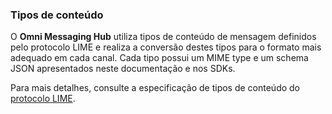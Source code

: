 ### Tipos de conteúdo

O **Omni Messaging Hub** utiliza tipos de conteúdo de mensagem definidos pelo protocolo LIME e realiza a conversão destes tipos para o formato mais adequado em cada canal. Cada tipo possui um MIME type e um schema JSON apresentados neste documentação e nos SDKs.

Para mais detalhes, consulte a especificação de tipos de conteúdo do [protocolo LIME](http://limeprotocol.org/content-types.html).
